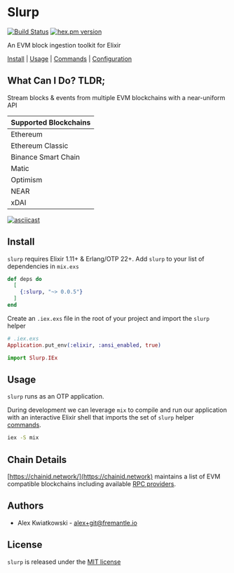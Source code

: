# Slurp

[![Build Status](https://github.com/fremantle-industries/slurp/workflows/test/badge.svg?branch=main)](https://github.com/fremantle-industries/slurp/actions?query=workflow%3Atest)
[![hex.pm version](https://img.shields.io/hexpm/v/slurp.svg?style=flat)](https://hex.pm/packages/slurp)

An EVM block ingestion toolkit for Elixir

[Install](#install) | [Usage](#usage) | [Commands](./docs/COMMANDS.md) | [Configuration](./docs/CONFIGURATION.md)

## What Can I Do? TLDR;

Stream blocks & events from multiple EVM blockchains with a near-uniform API

| Supported Blockchains |
| --------------------- |
| Ethereum              |
| Ethereum Classic      |
| Binance Smart Chain   |
| Matic                 |
| Optimism              |
| NEAR                  |
| xDAI                  |

[![asciicast](https://asciinema.org/a/382198.svg)](https://asciinema.org/a/382198)

## Install

`slurp` requires Elixir 1.11+ & Erlang/OTP 22+. Add `slurp` to your list of dependencies in `mix.exs`

```elixir
def deps do
  [
    {:slurp, "~> 0.0.5"}
  ]
end
```

Create an `.iex.exs` file in the root of your project and import the `slurp` helper

```elixir
# .iex.exs
Application.put_env(:elixir, :ansi_enabled, true)

import Slurp.IEx
```

## Usage

`slurp` runs as an OTP application.

During development we can leverage `mix` to compile and run our application with an
interactive Elixir shell that imports the set of `slurp` helper [commands](./docs/COMMANDS.md).

```bash
iex -S mix
```

## Chain Details

[https://chainid.network/](https://chainid.network) maintains a list of EVM compatible blockchains including available [RPC providers](https://chainid.network/chains.json).

## Authors

- Alex Kwiatkowski - alex+git@fremantle.io

## License

`slurp` is released under the [MIT license](./LICENSE.md)

